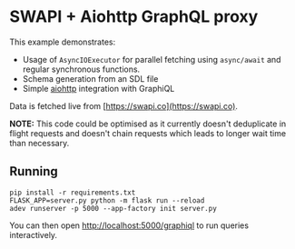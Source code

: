 # SWAPI + Aiohttp GraphQL proxy

This example demonstrates:

-   Usage of `AsyncIOExecutor` for parallel fetching using `async/await` and regular synchronous functions.
-   Schema generation from an SDL file
-   Simple [aiohttp](https://aiohttp.readthedocs.io/) integration with GraphiQL

Data is fetched live from [https://swapi.co](https://swapi.co).

**NOTE:** This code could be optimised as it currently doesn't deduplicate in flight requests and doesn't chain requests which leads to longer wait time than necessary.

Running
-------

```
pip install -r requirements.txt
FLASK_APP=server.py python -m flask run --reload
adev runserver -p 5000 --app-factory init server.py
```

You can then open [http://localhost:5000/graphiql](http://localhost:5000/graphiql) to run queries interactively.
